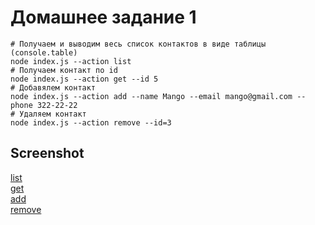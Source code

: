 # Домашнее задание 1

```shell
# Получаем и выводим весь список контактов в виде таблицы (console.table)
node index.js --action list
# Получаем контакт по id
node index.js --action get --id 5
# Добавялем контакт
node index.js --action add --name Mango --email mango@gmail.com --phone 322-22-22
# Удаляем контакт
node index.js --action remove --id=3
```

## Screenshot

[list](https://monosnap.com/file/ogNapkPD1Iv4e8aXZ0uFiklJncaXPG)<br />
[get](https://monosnap.com/file/MDbd2qcxvtOHTqFw5tNIjOZE87KCOd)<br />
[add](https://monosnap.com/file/hEUrblEFvpRJ7fMXF9nA4dEsbT27tr)<br />
[remove](https://monosnap.com/file/mBUBfC5duFe2cujccO1xC25I8Yuix0)<br />
